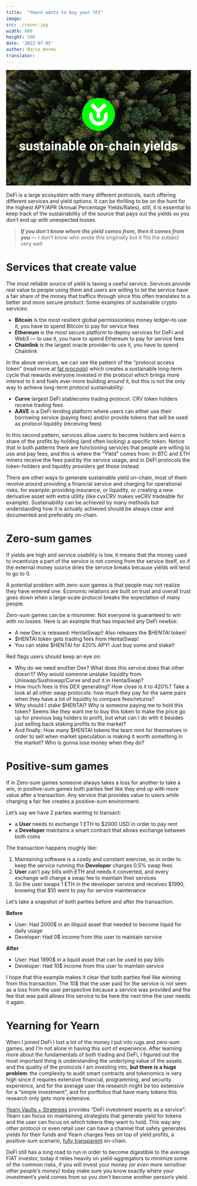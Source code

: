 ```yaml
---
title:  "Yearn wants to buy your YFI"
image:
src: ./cover.jpg
width: 800
height: 500
date: '2022-07-05'
author: Marco_Worms
translator: 
---
```


![](cover.jpg?w=800&h=500)

DeFi is a large ecosystem with many different protocols, each offering different services and yield options. It can be thrilling to be on the hunt for the highest APY/APR (Annual Percentage Yields/Rates), still, it is essential to keep track of the sustainability of the source that pays out the yields so you don’t end up with unexpected losses.

> **_If you don’t know where the yield comes from, then it comes from you_**  — I don’t know who wrote this originally but it fits the subject very well

# Services that create value

The most reliable source of yield is taxing a useful service. Services provide real value to people using them and users are willing to let the service have a fair share of the money that traffics through since this often translates to a better and more secure product. Some examples of sustainable crypto services:


-   **Bitcoin**  is the most resilient global permissionless money ledger–to use it, you have to spend Bitcoin to pay for service fees
-   **Ethereum**  is the most secure platform to deploy services for DeFi and Web3 — to use it, you have to spend Ethereum to pay for service fees
-   **Chainlink**  is the largest oracle provider–to use it, you have to spend Chainlink

In the above services, we can see the pattern of the “protocol access token” (read more at  [fat procools](https://www.usv.com/writing/2016/08/fat-protocols/)) which creates a sustainable long-term cycle that rewards everyone invested in the protocol which brings more interest to it and fuels ever-more building around it, but this is not the only way to achieve long-term protocol sustainability:

-   **Curve**  largest DeFi stablecoins trading protocol. CRV token holders receive trading fees
-   **AAVE**  is a DeFi lending platform where users can either use their borrowing service (paying fees) and/or provide tokens that will be used as protocol liquidity (receiving fees)


In this second pattern, services allow users to become holders and earn a share of the profits by holding (and often locking) a specific token. Notice that in both patterns there are functioning services that people are willing to use and pay fees, and this is where the “Yield” comes from: in BTC and ETH miners receive the fees paid by the service usage, and in DeFi protocols the token-holders and liquidity providers get those instead.


There are other ways to generate sustainable yield on-chain, most of them revolve around providing a financial service and charging for operational risks, for example: providing insurance, or liquidity, or creating a new derivative asset with extra utility (like cvxCRV makes veCRV tradeable for example). Sustainability can be achieved by many methods but understanding how it is actually achieved should be always clear and documented and preferably on-chain.


# Zero-sum games


If yields are high and service usability is low, it means that the money used to incentivize a part of the service is not coming from the service itself, so if the external money source dries the service breaks because yields will tend to go to 0.

A potential problem with zero-sum games is that people may not realize they have entered one. Economic relations are built on trust and overall trust goes down when a large-scale protocol breaks the expectation of many people.

Zero-sum games can be a misnomer. Not everyone is guaranteed to win with no losses. Here is an example that has impacted any DeFi newbie:


-   A new Dex is released: HentaiSwap!! Also releases the $HENTAI token!
-   $HENTAI token gets trading fees from HentaiSwap!
-   You can stake $HENTAI for 420% APY! Just buy some and stake!!

Red flags users should keep an eye on:


-   Why do we need another Dex? What does this service does that other doesn’t? Why would someone unstake liquidity from Uniswap/Sushiswap/Curve and put it in HentaiSwap?
-   How much fees is this DEX generating? How close is it to 420%? Take a look at all other swap protocols: how much they pay for the same pairs when they have a lot of liquidity to compare fees/returns?
-   Why should I stake $HENTAI? Why is someone paying me to hold this token? Seems like they want me to buy this token to make the price go up for previous bag holders to profit, but what can I do with it besides just selling back staking profits to the market?
-   And finally: How many $HENTAI tokens the team mint for themselves in order to sell when market speculation is making it worth something in the market? Who is gonna lose money when they do?

# Positive-sum games

If in Zero-sum games someone always takes a loss for another to take a win, in positive-sum games both parties feel like they end up with more value after a transaction. Any service that provides value to users while charging a fair fee creates a positive-sum environment.


Let’s say we have 2 parties wanting to transact:

-  a  **User**  needs to exchange 1 ETH to $2000 USD in order to pay rent
-  a  **Developer**  maintains a smart contract that allows exchange between both coins


The transaction happens roughly like:

1.  Maintaining software is a costly and constant exercise, so in order to keep the service running the  **Developer**  charges 0.5% swap fees
2.  **User**  can’t pay bills with ETH and needs it converted, and every exchange will charge a swap fee to maintain their services
3.  So the user swaps 1 ETH in the developer service and receives $1990, knowing that $10 went to pay for service maintenance

Let’s take a snapshot of both parties before and after the transaction:

**Before**

-   User: Had 2000$ in an illiquid asset that needed to become liquid for daily usage
-   Developer: Had 0$ income from this user to maintain service

**After**

-   User: Had 1990$ in a liquid asset that can be used to pay bills
-   Developer: Had 10$ income from this user to maintain service


I hope that this example makes it clear that both parties feel like winning from this transaction. The 10$ that the user paid for the service is not seen as a loss from the user perspective because a service was provided and the fee that was paid allows this service to be here the next time the user needs it again.

# Yearning for Yearn


When I joined DeFi I lost a lot of the money I put into rugs and zero-sum games, and I’m not alone in having this sort of experience. After learning more about the fundamentals of both trading and DeFi, I figured out the most important thing is understanding the underlying value of the assets and the quality of the protocols I am investing into,  **but there is a huge problem**: the complexity to audit smart contracts and tokenomics is very high since it requires extensive financial, programming, and security experience, and for the average user the research might be too extensive for a “simple investment”, and for portfolios that have many tokens this research only gets more extensive.

[Yearn Vaults + Strategies](https://medium.com/iearn/yearn-finance-explained-what-are-vaults-and-strategies-96970560432)  provides “DeFi investment experts as a service”: Yearn can focus on maintaining strategists that generate yield for tokens and the user can focus on which tokens they want to hold. This way any other protocol or even retail user can have a channel that safely generates yields for their funds and Yearn charges fees on top of yield profits, a positive-sum scenario,  [fully transparent](https://medium.com/iearn/diving-into-yearn-metrics-8c3fb0520927)  on-chain.

DeFi still has a long road to run in order to become digestible to the average FIAT investor, today it relies heavily on yield-aggregators to minimize some of the common risks, if you will invest your money  _(or even more sensitive: other people’s money)_  today make sure you know exactly where your investment’s yield comes from so you don’t become another person’s yield.
